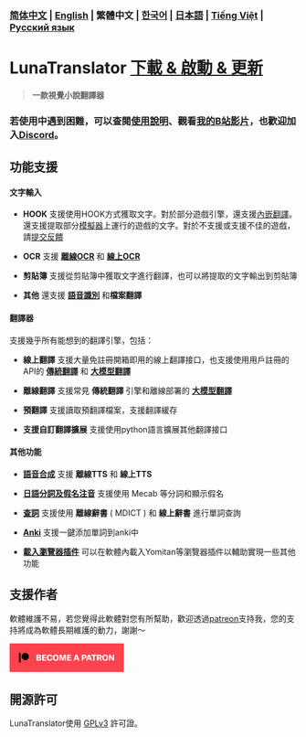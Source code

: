 ### [简体中文](README.md) | [English](README_en.md) | 繁體中文 | [한국어](README_ko.md) | [日本語](README_ja.md) | [Tiếng Việt](README_vi.md) | [Русский язык](README_ru.md)

# LunaTranslator [下載 & 啟動 & 更新](https://docs.lunatranslator.org/cht/README.html)  

> **一款視覺小說翻譯器**

### 若使用中遇到困難，可以查閱[使用說明](https://docs.lunatranslator.org/cht)、觀看[我的B站影片](https://space.bilibili.com/592120404/video)，也歡迎加入[Discord](https://discord.com/invite/ErtDwVeAbB)。

## 功能支援

#### 文字輸入

- **HOOK** 支援使用HOOK方式獲取文字。對於部分遊戲引擎，還支援[內嵌翻譯](https://docs.lunatranslator.org/cht/embedtranslate.html)。還支援提取部分[模擬器](https://docs.lunatranslator.org/cht/emugames.html)上運行的遊戲的文字。對於不支援或支援不佳的遊戲，請[提交反饋](https://github.com/HIllya51/LunaTranslator/issues/new?assignees=&labels=enhancement&projects=&template=01_game_request.yaml)

- **OCR** 支援 **[離線OCR](https://docs.lunatranslator.org/cht/useapis/ocrapi.html)** 和 **[線上OCR](https://docs.lunatranslator.org/cht/useapis/ocrapi.html)**

- **剪貼簿** 支援從剪貼簿中獲取文字進行翻譯，也可以將提取的文字輸出到剪貼簿

- **其他** 還支援 **[語音識別](https://docs.lunatranslator.org/cht/sr.html)** 和**檔案翻譯**

#### 翻譯器

支援幾乎所有能想到的翻譯引擎，包括：

- **線上翻譯** 支援大量免註冊開箱即用的線上翻譯接口，也支援使用用戶註冊的API的 **[傳統翻譯](https://docs.lunatranslator.org/cht/useapis/tsapi.html)** 和 **[大模型翻譯](https://docs.lunatranslator.org/cht/guochandamoxing.html)**

- **離線翻譯** 支援常見 **傳統翻譯** 引擎和離線部署的 **[大模型翻譯](https://docs.lunatranslator.org/cht/offlinellm.html)**

- **預翻譯** 支援讀取預翻譯檔案，支援翻譯緩存

- **支援自訂翻譯擴展** 支援使用python語言擴展其他翻譯接口

#### 其他功能

- **[語音合成](https://docs.lunatranslator.org/cht/ttsengines.html)** 支援 **離線TTS** 和 **線上TTS**

- **[日語分詞及假名注音](https://docs.lunatranslator.org/cht/qa1.html)** 支援使用 Mecab 等分詞和顯示假名

- **[查詞](https://docs.lunatranslator.org/cht/internaldict.html)** 支援使用 **離線辭書** ( MDICT ) 和 **線上辭書** 進行單詞查詢

- **[Anki](https://docs.lunatranslator.org/cht/qa2.html)** 支援一鍵添加單詞到anki中

- **[載入瀏覽器插件](https://docs.lunatranslator.org/cht/yomitan.html)** 可以在軟體內載入Yomitan等瀏覽器插件以輔助實現一些其他功能

## 支援作者

軟體維護不易，若您覺得此軟體對您有所幫助，歡迎透過[patreon](https://patreon.com/HIllya51)支持我，您的支持將成為軟體長期維護的動力，謝謝～

<a href="https://patreon.com/HIllya51" target='_blank'><img width="200" src="../docs/become_a_patron_4x1_black_logo_white_text_on_coral.svg"></a>

## 開源許可

LunaTranslator使用 [GPLv3](../LICENSE) 許可證。
